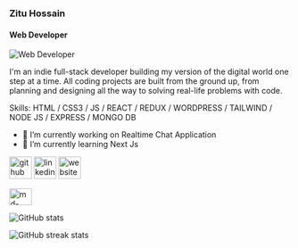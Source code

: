### Zitu Hossain
#### Web Developer
![Web Developer](https://arturssmirnovs.github.io/github-profile-readme-generator/images/banner.png)

I'm an indie full-stack developer building my version of the digital world one step at a time. All coding projects are built from the ground up, from planning and designing all the way to solving real-life problems with code.

Skills: HTML / CSS3 / JS / REACT / REDUX / WORDPRESS / TAILWIND / NODE JS / EXPRESS / MONGO DB

- 🔭 I’m currently working on Realtime Chat Application 
- 🌱 I’m currently learning Next Js 


[<img src='https://cdn.jsdelivr.net/npm/simple-icons@3.0.1/icons/github.svg' alt='github' height='40'>](https://github.com/zituhossain)  [<img src='https://cdn.jsdelivr.net/npm/simple-icons@3.0.1/icons/linkedin.svg' alt='linkedin' height='40'>](https://www.linkedin.com/in/md-golam-hossain-8466a410a/)  [<img src='https://cdn.jsdelivr.net/npm/simple-icons@3.0.1/icons/icloud.svg' alt='website' height='40'>](https://devzitu.netlify.app/)  
<p align="left">
<a href="https://linkedin.com/in/md-golam-hossain-8466a410a" target="blank"><img align="center" src="https://raw.githubusercontent.com/rahuldkjain/github-profile-readme-generator/master/src/images/icons/Social/linked-in-alt.svg" alt="md-golam-hossain-8466a410a" height="30" width="40" /></a>
</p>

![GitHub stats](https://github-readme-stats.vercel.app/api?username=zituhossain&show_icons=true)  

![GitHub streak stats](https://github-readme-streak-stats.herokuapp.com/?user=zituhossain)  


